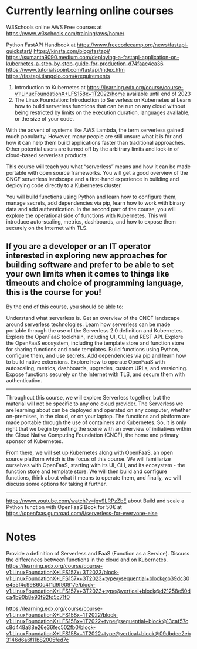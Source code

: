 # Currently learning online courses

W3Schools online AWS Free courses at https://www.w3schools.com/training/aws/home/

Python FastAPI Handbook at 
https://www.freecodecamp.org/news/fastapi-quickstart/
https://kinsta.com/blog/fastapi/
https://sumanta9090.medium.com/deploying-a-fastapi-application-on-kubernetes-a-step-by-step-guide-for-production-d74faac4ca36
https://www.tutorialspoint.com/fastapi/index.htm
https://fastapi.tiangolo.com/#requirements



1. Introduction to Kubernetes at https://learning.edx.org/course/course-v1:LinuxFoundationX+LFS158x+1T2022/home available until end of 2023
2. The Linux Foundation: Introduction to Serverless on Kubernetes at 
Learn how to build serverless functions that can be run on any cloud without being restricted by limits on the execution duration, languages available, or the size of your code.

With the advent of systems like AWS Lambda, the term serverless gained much popularity. However, many people are still unsure what it is for and how it can help them build applications faster than traditional approaches. Other potential users are turned off by the arbitrary limits and lock-in of cloud-based serverless products.

This course will teach you what “serverless” means and how it can be made portable with open source frameworks. You will get a good overview of the CNCF serverless landscape and a first-hand experience in building and deploying code directly to a Kubernetes cluster.

You will build functions using Python and learn how to configure them, manage secrets, add dependencies via pip, learn how to work with binary data and add authentication. In the second part of the course, you will explore the operational side of functions with Kubernetes. This will introduce auto-scaling, metrics, dashboards, and how to expose them securely on the Internet with TLS.

If you are a developer or an IT operator interested in exploring new approaches for building software and prefer to be able to set your own limits when it comes to things like timeouts and choice of programming language, this is the course for you!
---

By the end of this course, you should be able to:

Understand what serverless is.
Get an overview of the CNCF landscape around serverless technologies.
Learn how serverless can be made portable through the use of the Serverless 2.0 definition and Kubernetes.
Explore the OpenFaaS toolchain, including UI, CLI, and REST API.
Explore the OpenFaaS ecosystem, including the template store and function store for sharing functions and code templates.
Build functions using Python, configure them, and use secrets.
Add dependencies via pip and learn how to build native extensions.
Explore how to operate OpenFaaS with autoscaling, metrics, dashboards, upgrades, custom URLs, and versioning.
Expose functions securely on the Internet with TLS, and secure them with authentication.

---
Throughout this course, we will explore Serverless together, but the material will not be specific to any one cloud provider. The Serverless we are learning about can be deployed and operated on any computer, whether on-premises, in the cloud, or on your laptop. The functions and platform are made portable through the use of containers and Kubernetes. So, it is only right that we begin by setting the scene with an overview of initiatives within the Cloud Native Computing Foundation (CNCF), the home and primary sponsor of Kubernetes.

From there, we will set up Kubernetes along with OpenFaaS, an open source platform which is the focus of this course. We will familiarize ourselves with OpenFaaS, starting with its UI, CLI, and its ecosystem - the function store and template store. We will then build and configure functions, think about what it means to operate them, and finally, we will discuss some options for taking it further.

---


https://www.youtube.com/watch?v=igv9LRPzZbE about Build and scale a Python function with OpenFaaS
Book for 50€ at https://openfaas.gumroad.com/l/serverless-for-everyone-else



# Notes

Provide a definition of Serverless and FaaS (Function as a Service).
Discuss the differences between functions in the cloud and on Kubernetes.
https://learning.edx.org/course/course-v1:LinuxFoundationX+LFS157x+3T2023/block-v1:LinuxFoundationX+LFS157x+3T2023+type@sequential+block@b39dc30e455f4c99860c411d9f90917e/block-v1:LinuxFoundationX+LFS157x+3T2023+type@vertical+block@d21258e50dca4b90b8e93f92fd5c71f0

https://learning.edx.org/course/course-v1:LinuxFoundationX+LFS158x+1T2022/block-v1:LinuxFoundationX+LFS158x+1T2022+type@sequential+block@13caf57cc8d448a88e26e36fec502fb0/block-v1:LinuxFoundationX+LFS158x+1T2022+type@vertical+block@09dbdee2eb3146d6a6f11b82005fed7c

